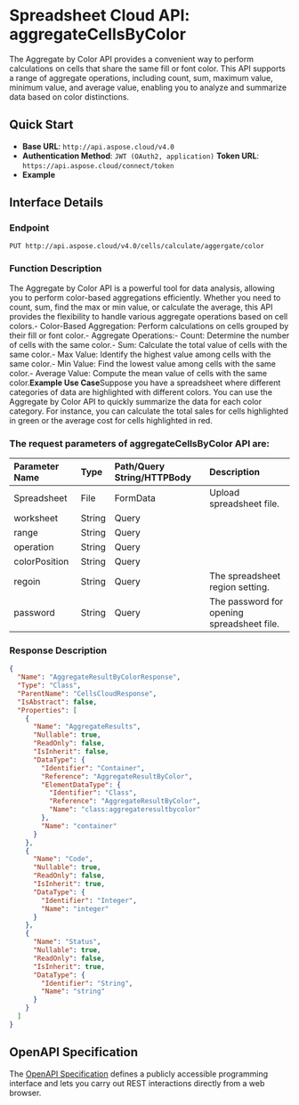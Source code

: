 # **Spreadsheet Cloud API: aggregateCellsByColor**

The Aggregate by Color API provides a convenient way to perform calculations on cells that share the same fill or font color. This API supports a range of aggregate operations, including count, sum, maximum value, minimum value, and average value, enabling you to analyze and summarize data based on color distinctions. 


## **Quick Start**

- **Base URL**: `http://api.aspose.cloud/v4.0`
- **Authentication Method**: `JWT (OAuth2, application)`  **Token URL**: `https://api.aspose.cloud/connect/token`
- **Example** 

## **Interface Details**

### **Endpoint** 

```
PUT http://api.aspose.cloud/v4.0/cells/calculate/aggergate/color
```
### **Function Description**
The Aggregate by Color API is a powerful tool for data analysis, allowing you to perform color-based aggregations efficiently. Whether you need to count, sum, find the max or min value, or calculate the average, this API provides the flexibility to handle various aggregate operations based on cell colors.- Color-Based Aggregation: Perform calculations on cells grouped by their fill or font color.- Aggregate Operations:- Count: Determine the number of cells with the same color.- Sum: Calculate the total value of cells with the same color.- Max Value: Identify the highest value among cells with the same color.- Min Value: Find the lowest value among cells with the same color.- Average Value: Compute the mean value of cells with the same color.**Example Use Case**Suppose you have a spreadsheet where different categories of data are highlighted with different colors. You can use the Aggregate by Color API to quickly summarize the data for each color category. For instance, you can calculate the total sales for cells highlighted in green or the average cost for cells highlighted in red.

### The request parameters of **aggregateCellsByColor** API are: 

| Parameter Name | Type | Path/Query String/HTTPBody | Description | 
| :- | :- | :- |:- | 
|Spreadsheet|File|FormData|Upload spreadsheet file.|
|worksheet|String|Query||
|range|String|Query||
|operation|String|Query||
|colorPosition|String|Query||
|regoin|String|Query|The spreadsheet region setting.|
|password|String|Query|The password for opening spreadsheet file.|

### **Response Description**
```json
{
  "Name": "AggregateResultByColorResponse",
  "Type": "Class",
  "ParentName": "CellsCloudResponse",
  "IsAbstract": false,
  "Properties": [
    {
      "Name": "AggregateResults",
      "Nullable": true,
      "ReadOnly": false,
      "IsInherit": false,
      "DataType": {
        "Identifier": "Container",
        "Reference": "AggregateResultByColor",
        "ElementDataType": {
          "Identifier": "Class",
          "Reference": "AggregateResultByColor",
          "Name": "class:aggregateresultbycolor"
        },
        "Name": "container"
      }
    },
    {
      "Name": "Code",
      "Nullable": true,
      "ReadOnly": false,
      "IsInherit": true,
      "DataType": {
        "Identifier": "Integer",
        "Name": "integer"
      }
    },
    {
      "Name": "Status",
      "Nullable": true,
      "ReadOnly": false,
      "IsInherit": true,
      "DataType": {
        "Identifier": "String",
        "Name": "string"
      }
    }
  ]
}
```


## OpenAPI Specification

The [OpenAPI Specification](https://reference.aspose.cloud/cells/#/CalculateController/AggregateCellsByColor) defines a publicly accessible programming interface and lets you carry out REST interactions directly from a web browser.
